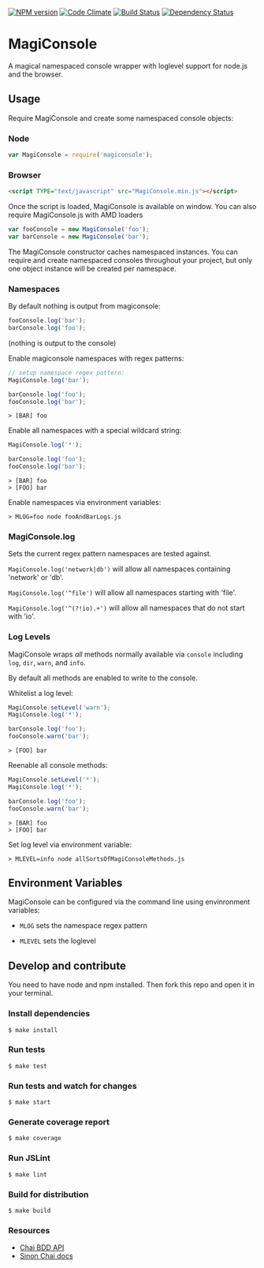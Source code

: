 [![NPM version](https://badge.fury.io/js/magiconsole.svg)](http://badge.fury.io/js/magiconsole)
[![Code Climate](https://codeclimate.com/github/octatone/MagiConsole.png)](https://codeclimate.com/github/octatone/MagiConsole)
[![Build Status](https://travis-ci.org/octatone/MagiConsole.svg?branch=master)](https://travis-ci.org/octatone/MagiConsole)
[![Dependency Status](https://david-dm.org/octatone/MagiConsole.png?theme=shields.io)](https://david-dm.org/octatone/MagiConsole)


# MagiConsole

A magical namespaced console wrapper with loglevel support for node.js and the browser.

## Usage

Require MagiConsole and create some namespaced console objects:

### Node
```javascript
var MagiConsole = require('magiconsole');
```

### Browser
```html
<script TYPE="text/javascript" src="MagiConsole.min.js"></script>
```
Once the script is loaded, MagiConsole is available on window.  You can also require MagiConsole.js with AMD loaders

```javascript
var fooConsole = new MagiConsole('foo');
var barConsole = new MagiConsole('bar');
```

The MagiConsole constructor caches namespaced instances.  You can require and create namespaced consoles throughout your project, but only one object instance will be created per namespace.

### Namespaces

By default nothing is output from magiconsole:
```javascript
fooConsole.log('bar');
barConsole.log('foo');
```
(nothing is output to the console)

Enable magiconsole namespaces with regex patterns:
```javascript
// setup namespace regex pattern:
MagiConsole.log('bar');

barConsole.log('foo');
fooConsole.log('bar');
```
```text
> [BAR] foo
```

Enable all namespaces with a special wildcard string:
```javascript
MagiConsole.log('*');

barConsole.log('foo');
fooConsole.log('bar');
```
```text
> [BAR] foo
> [FOO] bar
```

Enable namespaces via environment variables:
```text
> MLOG=foo node fooAndBarLogs.js
```

### MagiConsole.log

Sets the current regex pattern namespaces are tested against.

`MagiConsole.log('network|db')` will allow all namespaces containing 'network' or 'db'.

`MagiConsole.log('^file')` will allow all namespaces starting with 'file'.

`MagiConsole.log('^(?!io).+')` will allow all namespaces that do not start with 'io'.

### Log Levels

MagiConsole wraps *all* methods normally available via `console` including `log`, `dir`, `warn`, and `info`.

By default all methods are enabled to write to the console.

Whitelist a log level:
```javascript
MagiConsole.setLevel('warn');
MagiConsole.log('*');

barConsole.log('foo');
fooConsole.warn('bar');
```
```text
> [FOO] bar
```

Reenable all console methods:
```javascript
MagiConsole.setLevel('*');
MagiConsole.log('*');

barConsole.log('foo');
fooConsole.warn('bar');
```
```text
> [BAR] foo
> [FOO] bar
```

Set log level via environment variable:
```text
> MLEVEL=info node allSortsOfMagiConsoleMethods.js
```

## Environment Variables

MagiConsole can be configured via the command line using envinronment variables:

  - `MLOG` sets the namespace regex pattern

  - `MLEVEL` sets the loglevel

## Develop and contribute

You need to have node and npm installed. Then fork this repo and open it in your terminal.

### Install dependencies

    $ make install

### Run tests

    $ make test

### Run tests and watch for changes

    $ make start

### Generate coverage report

    $ make coverage

### Run JSLint

    $ make lint

### Build for distribution

    $ make build

### Resources
  - [Chai BDD API](http://chaijs.com/api/bdd)
  - [Sinon Chai docs](https://github.com/domenic/sinon-chai)
